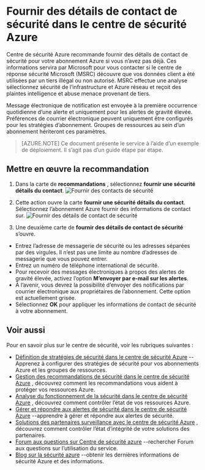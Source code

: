 <properties
   pageTitle="Fournir des détails de contact de sécurité dans le centre de sécurité Azure | Microsoft Azure"
   description="Ce document vous montre comment fournir des détails de contact de sécurité dans le centre de sécurité Azure."
   services="security-center"
   documentationCenter="na"
   authors="TerryLanfear"
   manager="MBaldwin"
   editor=""/>

<tags
   ms.service="security-center"
   ms.devlang="na"
   ms.topic="article"
   ms.tgt_pltfrm="na"
   ms.workload="na"
   ms.date="10/17/2016"
   ms.author="terrylan"/>

# <a name="provide-security-contact-details-in-azure-security-center"></a>Fournir des détails de contact de sécurité dans le centre de sécurité Azure

Centre de sécurité Azure recommande fournir des détails de contact de sécurité pour votre abonnement Azure si vous n’avez pas déjà. Ces informations servira par Microsoft pour vous contacter si le centre de réponse sécurité Microsoft (MSRC) découvre que vos données client a été utilisées par un tiers illégal ou non autorisé. MSRC effectue une analyse sélectionnez sécurité de l’infrastructure et Azure réseau et reçoit des plaintes intelligence et abuse menace provenant de tiers.

Message électronique de notification est envoyée à la première occurrence quotidienne d’une alerte et uniquement pour les alertes de gravité élevée. Préférences de courrier électronique peuvent uniquement être configurés pour les stratégies d’abonnement. Groupes de ressources au sein d’un abonnement hériteront ces paramètres.

> [AZURE.NOTE] Ce document présente le service à l’aide d’un exemple de déploiement.  Il s’agit pas d’un guide étape par étape.

## <a name="implement-the-recommendation"></a>Mettre en œuvre la recommandation

1. Dans la carte de **recommandations** , sélectionnez **fournir une sécurité détails du contact**.
![Fournir des contacts de sécurité][1]

2. Cette action ouvre la carte **fournir une sécurité détails du contact**. Sélectionnez l’abonnement Azure fournir des informations de contact sur.
![Fournir des détails de contact de sécurité][2]

3. Une deuxième carte de **fournir des détails de contact de sécurité** s’ouvre.

  - Entrez l’adresse de messagerie de sécurité ou les adresses séparées par des virgules. Il n’est pas une limite au nombre d’adresses de messagerie que vous pouvez entrer.
  - Entrez un numéro de téléphone international de sécurité.
  - Pour recevoir des messages électroniques à propos des alertes de gravité élevée, activez l’option **M’envoyer par e-mail sur les alertes**.
  - À l’avenir, vous devrez la possibilité d’envoyer des notifications par courrier électronique aux propriétaires de l’abonnement. Cette option est actuellement grisée.
  - Sélectionnez **OK** pour appliquer les informations de contact de sécurité à votre abonnement.

## <a name="see-also"></a>Voir aussi

Pour en savoir plus sur le centre de sécurité, voir les rubriques suivantes :

- [Définition de stratégies de sécurité dans le centre de sécurité Azure](security-center-policies.md) --Apprenez à configurer des stratégies de sécurité pour vos abonnements Azure et les groupes de ressources.
- [Gestion des recommandations de sécurité dans le centre de sécurité Azure](security-center-recommendations.md) , découvrez comment les recommandations vous aident à protéger vos ressources Azure.
- [Analyse du fonctionnement de la sécurité dans le centre de sécurité Azure](security-center-monitoring.md) , découvrez comment contrôler l’état de vos ressources Azure.
- [Gérer et répondre aux alertes de sécurité dans le centre de sécurité Azure](security-center-managing-and-responding-alerts.md) --apprendre à gérer et répondre aux alertes de sécurité.
- [Solutions des partenaires surveillance avec le centre de sécurité Azure](security-center-partner-solutions.md) , découvrez comment contrôler l’état d’intégrité de votre solutions des partenaires.
- [Forum aux questions sur Centre de sécurité azure](security-center-faq.md) --rechercher Forum aux questions sur l’utilisation du service.
- [Blog sur la sécurité azure](http://blogs.msdn.com/b/azuresecurity/) --obtenir les dernières informations de sécurité Azure et des informations.

<!--Image references-->
[1]: ./media/security-center-provide-security-contacts/provide-contacts.png
[2]:./media/security-center-provide-security-contacts/provide-contact-details.png
